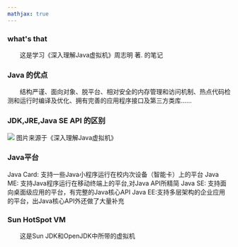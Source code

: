```yaml
---
mathjax: true
---
```


### what's that
&emsp;&emsp;这是学习《深入理解Java虚拟机》周志明 著. 的笔记

### Java 的优点
&emsp;&emsp;结构严谨、面向对象、脱平台、相对安全的内存管理和访问机制、热点代码检测和运行时编译及优化、拥有完善的应用程序接口及第三方类库......

### JDK,JRE,Java SE API 的区别
![](/images/JDK,JRE,Java-SE-API的区别.png)
图片来源于《深入理解Java虚拟机》

### Java平台
Java Card: 支持一些Java小程序运行在校内次设备（智能卡）上的平台
Java ME: 支持Java程序运行在移动终端上的平台,对Java API所精简
Java SE: 支持面向桌面级应用的平台，有完整的Java核心API
Java EE:支持多层架构的企业应用的平台，出Java核心API外还做了大量补充

### Sun HotSpot VM
&emsp;&emsp;这是Sun JDK和OpenJDK中所带的虚拟机
